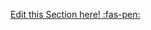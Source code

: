 <!-- DO NOT DELETE THIS LINK --> 
[Edit this Section here! :fas-pen:](https://github.com/nus-cs2030/1920-s2/edit/master/contents/textbook/lecture12/synchronousVsAsynchronous/resources.md)
<!-- DO NOT DELETE THIS LINK --> 